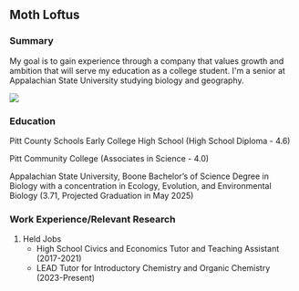 ## Moth Loftus

### Summary

My goal is to gain experience through a company that values growth and ambition that will serve my education as a college student. I'm a senior at Appalachian State University studying biology and geography. 

 <img src="C:\Users\0530i\Downloads\GHY4818\New folder\IMG_9589.jpg">




### Education 
Pitt County Schools Early College High School (High School Diploma - 4.6)

Pitt Community College (Associates in Science - 4.0)

Appalachian State University, Boone Bachelor’s of Science Degree in Biology with a concentration in Ecology, Evolution, and Environmental Biology (3.71, Projected Graduation in May 2025)

### Work Experience/Relevant Research
1. Held Jobs
    - High School Civics and Economics Tutor and Teaching Assistant (2017-2021)
    - LEAD Tutor for Introductory Chemistry and Organic Chemistry (2023-Present)




